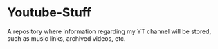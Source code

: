 # Youtube-Stuff
A repository where information regarding my YT channel will be stored, such as music links, archived videos, etc.

